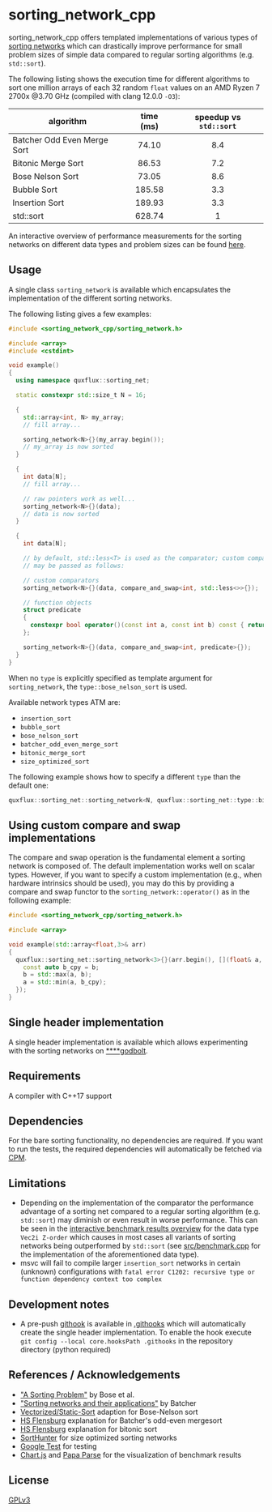 # sorting_network_cpp

sorting_network_cpp offers templated implementations of various types of [sorting networks](https://en.wikipedia.org/wiki/Sorting_network) which can drastically improve performance for small problem sizes of simple data compared to regular sorting algorithms (e.g. `std::sort`).

The following listing shows the execution time for different algorithms to sort one million arrays of each 32 random `float` values on an AMD Ryzen 7 2700x @3.70 GHz (compiled with clang 12.0.0 `-O3`):

| algorithm                   | time (ms) | speedup vs `std::sort` |
|-----------------------------|:---------:|:----------------------:|
| Batcher Odd Even Merge Sort |   74.10   |          8.4           |
| Bitonic Merge Sort          |   86.53   |          7.2           |
| Bose Nelson Sort            |   73.05   |          8.6           |
| Bubble Sort                 |  185.58   |          3.3           |
| Insertion Sort              |  189.93   |          3.3           |
| std::sort                   |  628.74   |           1            |

An interactive overview of performance measurements for the sorting networks on different data types and problem sizes can be found [here](https://raw.githack.com/quxflux/sorting_network_cpp/master/doc/data_explorer.htm).

## Usage

A single class `sorting_network` is available which encapsulates the implementation of the different sorting networks.

The following listing gives a few examples:

```cpp
#include <sorting_network_cpp/sorting_network.h>

#include <array>
#include <cstdint>

void example()
{
  using namespace quxflux::sorting_net;

  static constexpr std::size_t N = 16;

  {
    std::array<int, N> my_array;
    // fill array...

    sorting_network<N>{}(my_array.begin());
    // my_array is now sorted
  }

  {
    int data[N];
    // fill array...

    // raw pointers work as well...
    sorting_network<N>{}(data);
    // data is now sorted
  }

  {
    int data[N];

    // by default, std::less<T> is used as the comparator; custom comparators
    // may be passed as follows:

    // custom comparators
    sorting_network<N>{}(data, compare_and_swap<int, std::less<>>{});

    // function objects
    struct predicate
    {
      constexpr bool operator()(const int a, const int b) const { return a < b; }
    };

    sorting_network<N>{}(data, compare_and_swap<int, predicate>{});
  }
}
```

When no `type` is explicitly specified as template argument for `sorting_network`, the `type::bose_nelson_sort` is used.

Available network types ATM are:
* `insertion_sort`
* `bubble_sort`
* `bose_nelson_sort`
* `batcher_odd_even_merge_sort`
* `bitonic_merge_sort`
* `size_optimized_sort`

The following example shows how to specify a different `type` than the default one:

```cpp
quxflux::sorting_net::sorting_network<N, quxflux::sorting_net::type::bitonic_merge_sort>()(std::begin(data_to_be_sorted));
```
## Using custom compare and swap implementations

The compare and swap operation is the fundamental element a sorting network is composed of. The default implementation works well on scalar types. However, if you want to specify a custom implementation (e.g., when hardware intrinsics should be used), you may do this by providing a compare and swap functor to the `sorting_network::operator()` as in the following example:

```cpp
#include <sorting_network_cpp/sorting_network.h>

#include <array>

void example(std::array<float,3>& arr)
{
  quxflux::sorting_net::sorting_network<3>{}(arr.begin(), [](float& a, float& b){
    const auto b_cpy = b;
    b = std::max(a, b);
    a = std::min(a, b_cpy);
  });
}
```

## Single header implementation
A single header implementation is available which allows experimenting with the sorting networks on [****godbolt](https://godbolt.org/z/69WMqMY3c).

## Requirements
A compiler with C++17 support

## Dependencies
For the bare sorting functionality, no dependencies are required. If you want to run the tests, the required dependencies will automatically be fetched via [CPM](https://github.com/cpm-cmake/CPM.cmake).

## Limitations
* Depending on the implementation of the comparator the performance advantage of a sorting net compared to a regular sorting algorithm (e.g. `std::sort`) may diminish or even result in worse performance. This can be seen in the [interactive benchmark results overview](https://raw.githack.com/quxflux/sorting_network_cpp/master/doc/data_explorer.htm) for the data type `Vec2i Z-order` which causes in most cases all variants of sorting networks being outperformed by `std::sort` (see [src/benchmark.cpp](src/benchmark.cpp) for the implementation of the aforementioned data type).
* msvc will fail to compile larger `insertion_sort` networks in certain (unknown) configurations with `fatal error C1202: recursive type or function dependency context too complex`

## Development notes
* A pre-push [githook](https://git-scm.com/docs/githooks) is available in [.githooks](./.githooks/) which will automatically create the single header implementation. 
To enable the hook execute 
`git config --local core.hooksPath .githooks` in the repository directory (python required)

## References / Acknowledgements
* ["A Sorting Problem"](https://dl.acm.org/doi/pdf/10.1145/321119.321126) by Bose et al.
* ["Sorting networks and their applications"](https://core.ac.uk/download/pdf/192393620.pdf) by Batcher
* [Vectorized/Static-Sort](https://github.com/Vectorized/Static-Sort) adaption for Bose-Nelson sort
* [HS Flensburg](https://www.inf.hs-flensburg.de/lang/algorithmen/sortieren/networks/oemen.htm) explanation for Batcher's odd-even mergesort
* [HS Flensburg](https://www.inf.hs-flensburg.de/lang/algorithmen/sortieren/bitonic/oddn.htm) explanation for bitonic sort
* [SortHunter](https://github.com/bertdobbelaere/SorterHunter) for size optimized sorting networks
* [Google Test](https://github.com/google/googletest) for testing
* [Chart.js](https://www.chartjs.org/) and [Papa Parse](https://www.papaparse.com/) for the visualization of benchmark results

## License
[GPLv3](LICENSE)
